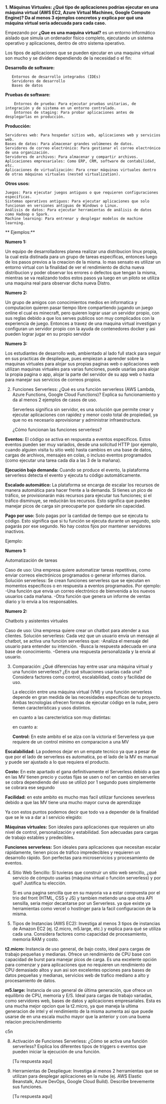 **1. Máquinas Virtuales: ¿Qué tipo de aplicaciones podrías ejecutar en una máquina virtual (AWS EC2, Azure Virtual Machines, Google Compute Engine)? Da al menos 3 ejemplos concretos y explica por qué una máquina virtual sería adecuada para cada caso.**

Empezando por **¿Que es una maquina virtual?** es un entorno informático aislado que simula un ordenador físico completo, ejecutando un sistema operativo y aplicaciones, dentro de otro sistema operativo.

   Los tipos de aplicaciones que se pueden ejecutar en una maquina virtual son mucho y se dividen dependiendo de la necesidad o el fin:

  **Desarrollo de software:**
   
       Entornos de desarrollo integrados (IDEs)
       Servidores de desarrollo
       Bases de datos
  
  **Pruebas de software:**
        
        Entornos de prueba: Para ejecutar pruebas unitarias, de integración y de sistema en un entorno controlado.
        Entornos de staging: Para probar aplicaciones antes de desplegarlas en producción.

  **Producción:**
  
    Servidores web: Para hospedar sitios web, aplicaciones web y servicios web.
    Bases de datos: Para almacenar grandes volúmenes de datos.
    Servidores de correo electrónico: Para gestionar el correo electrónico de una organización.
    Servidores de archivos: Para almacenar y compartir archivos.
    Aplicaciones empresariales: Como ERP, CRM, software de contabilidad, etc.
    Aplicaciones de virtualización: Para crear máquinas virtuales dentro de otras máquinas virtuales (nested virtualization).
       
**Otros usos:**

    Juegos: Para ejecutar juegos antiguos o que requieren configuraciones específicas.
    Sistemas operativos antiguos: Para ejecutar aplicaciones que solo funcionan en versiones antiguas de Windows o Linux.
    Análisis de datos: Para ejecutar herramientas de análisis de datos como Hadoop o Spark.
    Machine learning: Para entrenar y desplegar modelos de machine learning.

**   Ejemplos:**

  **Numero 1:**

Un equipo de desarrolladores planea realizar una distribucion linux propia, la cual esta distinada para un grupo de tareas especificas, entonces luego de los pasos previos a la creacion de la misma. lo mas sensato es utilizar un entorno virtual con la finalidad de ver el rendimiento de dicha  nueva distribucion y poder observar los errores o defectos que tengan la misma, mientras se va realizando todos estos pasos ya luego en un piloto se utiliza una maquina real para observar dicha nueva Distro.


  **Numero 2:**

Un grupo de amigos con conocimientos medios en informatica y computacion quieren pasar tiempo libre compartiendo jugando un juego online el cual es minecraft, pero quieren lograr usar un servidor propio, con sus reglas debido a que los serves publicos son muy complicados con la experiencia de juego. Entonces a travez de una maquina virtual investigan y configuran un servidor propio con la ayuda de contenedores docker y asi pueden lograr jugar en su propio servidor

   **Numero 3:**

Los estudiantes de desarrollo web, ambientado al lado full stack para seguir en sus practicas de despliegue, pues empiezan a aprender sobre la maquinas virtuales para alojar sus propias paginas web o aplicaciones web utilizan maquinas virtuales para varias funciones, puede usarlas para alojar la propia pagina o app, alojar la parte del servidor de su app web o hasta para manejar sus servicios de correos propios.
   

2. Funciones Serverless: ¿Qué es una función serverless (AWS Lambda, Azure Functions, Google Cloud Functions)? Explica su funcionamiento y da al menos 2 ejemplos de casos de uso.

    Serverless significa sin servidor, es una solución que permite crear y ejecutar aplicaciones con rapidez y menor costo total de propiedad, ya que no es necesario aprovisionar y administrar infraestructura.

   ¿Cómo funcionan las funciones serverless?

**Eventos:** El código se activa en respuesta a eventos específicos. Estos eventos pueden ser muy variados, desde una solicitud HTTP (por ejemplo, cuando alguien visita tu sitio web) hasta cambios en una base de datos, cargas de archivos, mensajes en colas, o incluso eventos programados (como ejecutar una tarea cada día a las 3 de la mañana).
   
**Ejecución bajo demanda:** Cuando se produce el evento, la plataforma serverless detecta el evento y ejecuta tu código automáticamente.
   
**Escalado automático:** La plataforma se encarga de escalar los recursos de manera automática para hacer frente a la demanda. Si tienes un pico de tráfico, se provisionarán más recursos para ejecutar tus funciones; si el tráfico disminuye, se reducirán los recursos. Esto significa que puedes manejar picos de carga sin preocuparte por quedarte sin capacidad.
   
**Pago por uso:** Solo pagas por la cantidad de tiempo que se ejecuta tu código. Esto significa que si tu función se ejecuta durante un segundo, solo pagarás por ese segundo. No hay costos fijos por mantener servidores inactivos.

Ejemplo:

  **Numero 1:**


Automatización de tareas

Caso de uso: Una empresa quiere automatizar tareas repetitivas, como enviar correos electrónicos programados o generar informes diarios.
Solución serverless: Se crean funciones serverless que se ejecutan en momentos específicos o en respuesta a eventos programados. Por ejemplo:
-Una función que envía un correo electrónico de bienvenida a los nuevos usuarios cada mañana.
-Otra función que genera un informe de ventas diario y lo envía a los responsables.

   **Numero 2:**

   Chatbots y asistentes virtuales

Caso de uso: Una empresa quiere crear un chatbot para atender a sus clientes.
Solución serverless: Cada vez que un usuario envía un mensaje al chatbot, se activa una función serverless que:
-Analiza el mensaje del usuario para entender su intención.
-Busca la respuesta adecuada en una base de conocimiento.
-Genera una respuesta personalizada y la envía al usuario.

3. Comparación: ¿Qué diferencias hay entre usar una máquina virtual y una función serverless? ¿En qué situaciones usarías cada una?  Considera factores como control, escalabilidad, costo y facilidad de uso.

    La elección entre una máquina virtual (VM) y una función serverless depende en gran medida de las necesidades específicas de tu proyecto. Ambas tecnologías ofrecen formas de ejecutar código en la nube, pero tienen características y usos distintos.

   en cuanto a las carecteristica son muy distintas:

   en cuanto a:

   **Control:** En este ambito el se alza con la victoria el Serverless ya que requiere de un control minimo en comparacion a una MV

  **Escalabilidad:** La podemos dejar en un empate tecnico ya que a pesar de que por el lado de serverless es automatica, po
   el lado de la MV es manual y puede ser ajustado a lo que requiera el producto.

   **Costo:** En este apartado el gana definitivamente el Serverless debido a que en las MV tienen precio y cuotas fijas se usen
   o no!
   en cambio en serverles se cobra dependiendo del uso se utilizó por 1 segundo pues simplemente se cobrara ese segundo

  **Facilidad:** en este ambito es mucho mas facil utilizar funciones severless debido a que las MV tiene una mucho mayor curva de
   aprendizaje

   Ya con estos puntos podemos decir que todo va a depender de la finalidad que se le va a dar a l servicio elegido:

   **Máquinas virtuales:** Son ideales para aplicaciones que requieren un alto nivel de control, personalización y estabilidad.
   Son adecuadas para cargas de trabajo estables y predecibles.
   
   **Funciones serverless:** Son ideales para aplicaciones que necesitan escalar rápidamente, tienen picos de tráfico impredecibles y
   requieren un desarrollo rápido. Son perfectas para microservicios y procesamiento de eventos.

4. Sitio Web Sencillo: Si tuvieras que construir un sitio web sencillo, ¿qué servicio de cómputo usarías (máquina virtual o función serverless) y por qué?  Justifica tu elección.

    Si es una pagina sencilla que en su mayoria va a estar compuesta por el trio del front (HTML, CSS y JS) y tambien
   metiendo una que otra API sensilla, seria mejor decantarse por un Serverless. ya que existe ya herramientas como vercel o
   hostinger para la facil configuracion de la misma.

5. Tipos de Instancias (AWS EC2): Investiga al menos 3 tipos de instancias de Amazon EC2 (ej. t2.micro, m5.large, etc.) y explica para qué se utiliza cada una. Considera factores como capacidad de procesamiento, memoria RAM y costo.

**t2.micro:** Instancia de uso general, de bajo costo, ideal para cargas de trabajo pequeñas y medianas. Ofrece un rendimiento de CPU base con capacidad de burst para manejar picos de carga.
Es una excelente opción para comenzar y para aplicaciones que no requieren un rendimiento de CPU demasiado altos y aun asi son
excelentes opciones para bases de datos pequeñas y medianas, servicios web de trafico mediano a alto y procesamiento de datos.

**m5.large:** Instancia de uso general de última generación, que ofrece un equilibrio de CPU, memoria y E/S. Ideal para cargas de trabajo variadas, como servidores web, bases de datos y aplicaciones empresariales.
Esta es una mucha mejor opcion que la t2.micro, ya que maneja la ultima generacion de intel y el rendimiento de la misma aumenta
asi que puede usarse de en una escala mucho mayor que la anterior y con una buena relacion precio/rendimiento

c5n


8. Activación de Funciones Serverless: ¿Cómo se activa una función serverless? Explica los diferentes tipos de triggers o eventos que pueden iniciar la ejecución de una función.

    [Tu respuesta aquí]

9. Herramientas de Despliegue: Investiga al menos 2 herramientas que se utilizan para desplegar aplicaciones en la nube (ej. AWS Elastic Beanstalk, Azure DevOps, Google Cloud Build). Describe brevemente sus funciones.

    [Tu respuesta aquí]
